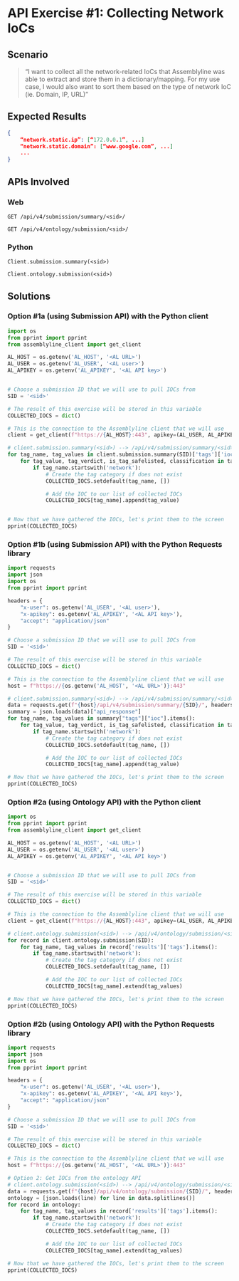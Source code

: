 # API Exercise #1: Collecting Network IoCs

## Scenario

> “I want to collect all the network-related IoCs that Assemblyline was able to extract and store them in a dictionary/mapping. For my use case, I would also want to sort them based on the type of network IoC (ie. Domain, IP, URL)”

## Expected Results

```json
{
    “network.static.ip”: [“172.0.0.1”, ...]
    “network.static.domain”: [“www.google.com”, ...]
    ...
}
```

## APIs Involved
### Web
`GET /api/v4/submission/summary/<sid>/`

`GET /api/v4/ontology/submission/<sid>/`

### Python
`Client.submission.summary(<sid>)`

`Client.ontology.submission(<sid>)`

## Solutions
### Option #1a (using Submission API) with the Python client

```python
import os
from pprint import pprint
from assemblyline_client import get_client

AL_HOST = os.getenv('AL_HOST', '<AL URL>')
AL_USER = os.getenv('AL_USER', '<AL user>')
AL_APIKEY = os.getenv('AL_APIKEY', '<AL API key>')


# Choose a submission ID that we will use to pull IOCs from
SID = '<sid>'

# The result of this exercise will be stored in this variable
COLLECTED_IOCS = dict()

# This is the connection to the Assemblyline client that we will use
client = get_client(f"https://{AL_HOST}:443", apikey=(AL_USER, AL_APIKEY), verify=False)

# client.submission.summary(<sid>) --> /api/v4/submission/summary/<sid>/
for tag_name, tag_values in client.submission.summary(SID)['tags']['ioc'].items():
    for tag_value, tag_verdict, is_tag_safelisted, classification in tag_values:
        if tag_name.startswith('network'):
            # Create the tag category if does not exist
            COLLECTED_IOCS.setdefault(tag_name, [])

            # Add the IOC to our list of collected IOCs
            COLLECTED_IOCS[tag_name].append(tag_value)


# Now that we have gathered the IOCs, let's print them to the screen
pprint(COLLECTED_IOCS)
```

### Option #1b (using Submission API) with the Python Requests library

```python
import requests
import json
import os
from pprint import pprint

headers = {
    "x-user": os.getenv('AL_USER', '<AL user>'),
    "x-apikey": os.getenv('AL_APIKEY', '<AL API key>'),
    "accept": "application/json"
}

# Choose a submission ID that we will use to pull IOCs from
SID = '<sid>'

# The result of this exercise will be stored in this variable
COLLECTED_IOCS = dict()

# This is the connection to the Assemblyline client that we will use
host = f"https://{os.getenv('AL_HOST', '<AL URL>')}:443"

# client.submission.summary(<sid>) --> /api/v4/submission/summary/<sid>/
data = requests.get(f"{host}/api/v4/submission/summary/{SID}/", headers=headers, verify=False).content
summary = json.loads(data)["api_response"]
for tag_name, tag_values in summary["tags"]["ioc"].items():
    for tag_value, tag_verdict, is_tag_safelisted, classification in tag_values:
        if tag_name.startswith('network'):
            # Create the tag category if does not exist
            COLLECTED_IOCS.setdefault(tag_name, [])

            # Add the IOC to our list of collected IOCs
            COLLECTED_IOCS[tag_name].append(tag_value)

# Now that we have gathered the IOCs, let's print them to the screen
pprint(COLLECTED_IOCS)
```

### Option #2a (using Ontology API) with the Python client

```python
import os
from pprint import pprint
from assemblyline_client import get_client

AL_HOST = os.getenv('AL_HOST', '<AL URL>')
AL_USER = os.getenv('AL_USER', '<AL user>')
AL_APIKEY = os.getenv('AL_APIKEY', '<AL API key>')


# Choose a submission ID that we will use to pull IOCs from
SID = '<sid>'

# The result of this exercise will be stored in this variable
COLLECTED_IOCS = dict()

# This is the connection to the Assemblyline client that we will use
client = get_client(f"https://{AL_HOST}:443", apikey=(AL_USER, AL_APIKEY), verify=False)

# client.ontology.submission(<sid>) --> /api/v4/ontology/submission/<sid>/
for record in client.ontology.submission(SID):
    for tag_name, tag_values in record['results']['tags'].items():
        if tag_name.startswith('network'):
            # Create the tag category if does not exist
            COLLECTED_IOCS.setdefault(tag_name, [])

            # Add the IOC to our list of collected IOCs
            COLLECTED_IOCS[tag_name].extend(tag_values)

# Now that we have gathered the IOCs, let's print them to the screen
pprint(COLLECTED_IOCS)
```

### Option #2b (using Ontology API) with the Python Requests library

```python
import requests
import json
import os
from pprint import pprint

headers = {
    "x-user": os.getenv('AL_USER', '<AL user>'),
    "x-apikey": os.getenv('AL_APIKEY', '<AL API key>'),
    "accept": "application/json"
}

# Choose a submission ID that we will use to pull IOCs from
SID = '<sid>'

# The result of this exercise will be stored in this variable
COLLECTED_IOCS = dict()

# This is the connection to the Assemblyline client that we will use
host = f"https://{os.getenv('AL_HOST', '<AL URL>')}:443"

# Option 2: Get IOCs from the ontology API
# client.ontology.submission(<sid>) --> /api/v4/ontology/submission/<sid>/
data = requests.get(f"{host}/api/v4/ontology/submission/{SID}/", headers=headers, verify=False).content
ontology = [json.loads(line) for line in data.splitlines()]
for record in ontology:
    for tag_name, tag_values in record['results']['tags'].items():
        if tag_name.startswith('network'):
            # Create the tag category if does not exist
            COLLECTED_IOCS.setdefault(tag_name, [])

            # Add the IOC to our list of collected IOCs
            COLLECTED_IOCS[tag_name].extend(tag_values)

# Now that we have gathered the IOCs, let's print them to the screen
pprint(COLLECTED_IOCS)
```

